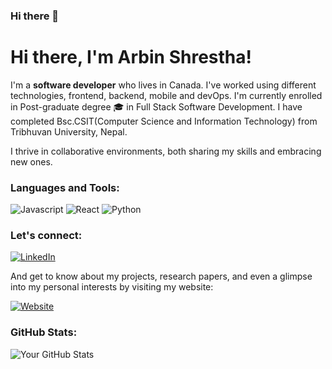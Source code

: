 ### Hi there 👋

<!--
**arbeen/arbeen** is a ✨ _special_ ✨ repository because its `README.md` (this file) appears on your GitHub profile.

Here are some ideas to get you started:

- 🔭 I’m currently working on ...
- 🌱 I’m currently learning ...
- 👯 I’m looking to collaborate on ...
- 🤔 I’m looking for help with ...
- 💬 Ask me about ...
- 📫 How to reach me: ...
- 😄 Pronouns: ...
- ⚡ Fun fact: ...
-->

# Hi there, I'm Arbin Shrestha!

I'm a **software developer** who lives in Canada. I've worked using different technologies, frontend, backend, mobile and devOps.
I'm currently enrolled in Post-graduate degree 🎓 in Full Stack Software Development. I have completed Bsc.CSIT(Computer Science and Information Technology) from Tribhuvan University, Nepal.

I thrive in collaborative environments, both sharing my skills and embracing new ones.

### Languages and Tools:

![Javascript](https://img.shields.io/badge/JavaScript-323330?style=for-the-badge&logo=javascript&logoColor=F7DF1E)
![React](https://img.shields.io/badge/React-20232A?style=for-the-badge&logo=react&logoColor=61DAFB)
![Python](https://img.shields.io/badge/Python-FFD43B?style=for-the-badge&logo=python&logoColor=blue)

### Let's connect:

[![LinkedIn](https://img.shields.io/badge/LinkedIn-arbinshrestha-blue)](https://www.linkedin.com/in/arbinshrestha/)

And get to know about my projects, research papers, and even a glimpse into my personal interests by visiting my website:

[![Website](https://img.shields.io/badge/Website-arbinshrestha.com.np/-green)](https://arbinshrestha.com.np/)

### GitHub Stats:
![Your GitHub Stats](https://github-readme-stats.vercel.app/api?username=arbeen&show_icons=true&theme=radical)


<!-- <a href="https://app.daily.dev/arbeen_stha"><img src="https://api.daily.dev/devcards/cd118e75ec234e79be39efe8fa8a9a07.png?r=7y7" width="400" alt="Arbin Shrestha's Dev Card"/></a> -->
